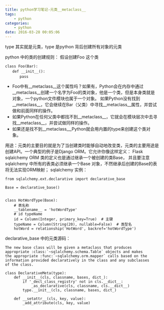 ```yaml
---
title: python学习笔记-元类__metaclass__
tags:
    - python
categories:
    - python
date: 2016-03-28 00:05:06
---
```



type 其实就是元类，type 是python 背后创建所有对象的元类
 
python 中的类的创建规则：
假设创建Foo 这个类
 ```
class Foo(Bar):
　　def __init__():
　　　　pass
 ```
- Foo中有__metaclass__这个属性吗？如果有，Python会在内存中通过__metaclass__创建一个名字为Foo的类对象，他是一个类，但是本身类就是对象，一个python文件模块也属于一个对象。
如果Python没有找到__metaclass__，它会继续在Bar（父类）中寻找__metaclass__属性，并尝试做和前面同样的操作。
- 如果Python在任何父类中都找不到__metaclass__，它就会在模块层次中去寻找__metaclass__，并尝试做同样的操作。
- 如果还是找不到__metaclass__,Python就会用内置的type来创建这个类对象。

用途：元类的主要目的就是为了当创建类时能够自动地改变类，元类的主要用途是创建API。一个典型的例子是Django ORM。它允许你像这样定义：
Flask sqlalchemy ORM 类的定义也是通过继承一个被创建的类Base， 并且要注意sqlalchemy 中所有的表类必须继承一个Base 对象，不然继承后创建的Base的表将无法实现ORM映射；
 sqlalchemy 实例： 
```
from sqlalchemy.ext.declarative import declarative_base

Base = declarative_base()


class HotWordType(Base):
    # 表名称
    __tablename__ = 'hotWordType'
    # id typeName
    id = Column(Integer, primary_key=True)  # 主键
    typeName = Column(String(20), nullable=False)  # 类型名
    hotWord = relationship('HotWord', backref='hotWordType')
```
declarative_base 中的元类源码：
```
The new base class will be given a metaclass that produces
appropriate :class:`~sqlalchemy.schema.Table` objects and makes
the appropriate :func:`~sqlalchemy.orm.mapper` calls based on the
information provided declaratively in the class and any subclasses
of the class.

class DeclarativeMeta(type):
    def __init__(cls, classname, bases, dict_):
        if '_decl_class_registry' not in cls.__dict__:
            _as_declarative(cls, classname, cls.__dict__)
        type.__init__(cls, classname, bases, dict_)

    def __setattr__(cls, key, value):
        _add_attribute(cls, key, value) 
```